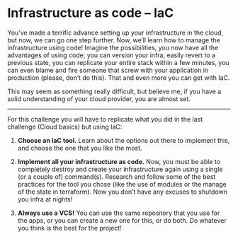 # Infrastructure as code – IaC 

You’ve made a terrific advance setting up your infrastructure in the cloud, but now, we can go one step further. Now, we’ll learn how to manage the infrastructure using code! Imagine the possibilities, you now have all the advantages of using code; you can version your infra, easily revert to a previous state, you can replicate your entire stack within a few minutes,  you can even blame and fire someone that screw with your application in production (please, don’t do this). That and even more you can get with IaC. 

This may seem as something really difficult, but believe me, if you have a solid understanding of your cloud provider, you are almost set.  

---
For this challenge you will have to replicate what you did in the last challenge (Cloud basics) but using IaC: 

1. **Choose an IaC tool.** Learn about the options out there to implement this, and choose the one that you like the most.  

2. **Implement all your infrastructure as code.** Now, you must be able to completely destroy and create your infrastructure again using a single (or a couple of) command(s). Research and follow some of the best practices for the tool you chose (like the use of modules or the manage of the state in terraform). Now you don’t have any excuses to shutdown you infra at nights! 

3. **Always use a VCS!** You can use the same repository that you use for the apps, or you can create a new one for this, or do both. Do whatever you think is the best for the project! 
